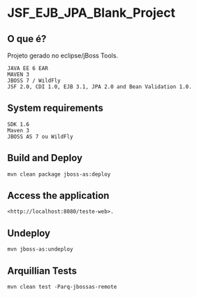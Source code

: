 JSF_EJB_JPA_Blank_Project
==============================================================================================

O que é?
-----------
Projeto gerado no eclipse/jBoss Tools.

    JAVA EE 6 EAR
    MAVEN 3
    JBOSS 7 / WildFly
    JSF 2.0, CDI 1.0, EJB 3.1, JPA 2.0 and Bean Validation 1.0.

System requirements
-------------------

    SDK 1.6
    Maven 3
    JBOSS AS 7 ou WildFly

 
Build and Deploy
-------------------------

    mvn clean package jboss-as:deploy



Access the application 
---------------------

    <http://localhost:8080/teste-web>.


Undeploy
--------------------

    mvn jboss-as:undeploy


Arquillian Tests 
-------------------------

    mvn clean test -Parq-jbossas-remote 
